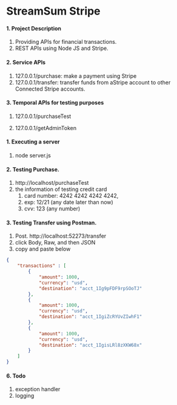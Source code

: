 # StreamSum Stripe

#### 1. Project Description
1) Providing APIs for financial transactions. 
1) REST APIs using Node JS and Stripe.

#### 2. Service APIs
1) 127.0.0.1/purchase: make a payment using Stripe
2) 127.0.0.1/transfer: transfer funds from aStripe account to other Connected Stripe accounts.

#### 3. Temporal APIs for testing purposes
1) 127.0.0.1/purchaseTest


2) 127.0.0.1/getAdminToken


#### 1. Executing a server
1) node server.js 

#### 2. Testing Purchase.
1) http://localhost/purchaseTest
2) the information of testing credit card
    1) card number: 4242 4242 4242 4242, 
    2) exp: 12/21 (any date later than now) 
    3) cvv: 123 (any number)

#### 3. Testing Transfer using Postman.
1) Post. http://localhost:52273/transfer
2) click Body, Raw, and then JSON
3) copy and paste below
```json
{
    "transactions" : [
        {
            "amount": 1000,
            "currency": "usd",
            "destination": "acct_1Ig9pFDF9rpSOoTJ"
        },
        {
            "amount": 1000,
            "currency": "usd",
            "destination": "acct_1IgiZcRYUvZIwhF1"
        },
        {
            "amount": 1000,
            "currency": "usd",
            "destination": "acct_1IgisLRl8zXKW68x"
        }
    ]
}
```

#### 6. Todo
1) exception handler
2) logging 
